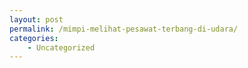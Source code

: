 ```yaml
---
layout: post
permalink: /mimpi-melihat-pesawat-terbang-di-udara/
categories:
    - Uncategorized
---
```



